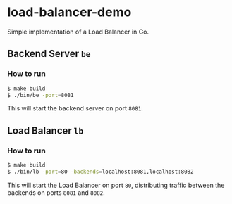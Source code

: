 # load-balancer-demo

Simple implementation of a Load Balancer in Go.

## Backend Server `be`

### How to run

```sh
$ make build
$ ./bin/be -port=8081
```

This will start the backend server on port `8081`.

## Load Balancer `lb`

### How to run

```sh
$ make build
$ ./bin/lb -port=80 -backends=localhost:8081,localhost:8082
```

This will start the Load Balancer on port `80`, distributing traffic between the backends on ports `8081` and `8082`.
